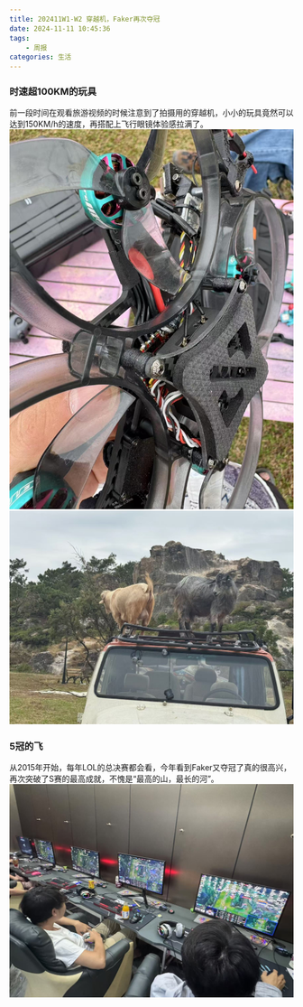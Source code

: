 ```yaml
---
title: 202411W1-W2 穿越机，Faker再次夺冠
date: 2024-11-11 10:45:36
tags:
    - 周报
categories: 生活
---
```

### 时速超100KM的玩具
前一段时间在观看旅游视频的时候注意到了拍摄用的穿越机，小小的玩具竟然可以达到150KM/h的速度，再搭配上飞行眼镜体验感拉满了。
![](https://raw.githubusercontent.com/mar-heaven/image-repo/main/blogs/pictures/a917be5159cd5cc2d3f28a68b23664f.jpg)
![](https://raw.githubusercontent.com/mar-heaven/image-repo/main/blogs/pictures/12b3452e513f6310a23279ccc2533b6.jpg)

### 5冠的飞
从2015年开始，每年LOL的总决赛都会看，今年看到Faker又夺冠了真的很高兴，再次突破了S赛的最高成就，不愧是“最高的山，最长的河”。
![](https://raw.githubusercontent.com/mar-heaven/image-repo/main/blogs/pictures/685e4e8e124a8709cf3b42b67d4115f.jpg)